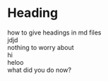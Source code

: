 # Heading
how to give headings in md files\
jdjd\
nothing to worry about\
hi\
heloo\
what did you do now?